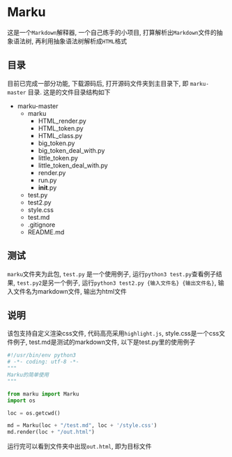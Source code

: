 # Marku

这是一个`Markdown`解释器, 一个自己练手的小项目, 打算解析出`Markdown`文件的抽象语法树, 再利用抽象语法树解析成`HTML`格式

## 目录

目前已完成一部分功能, 下载源码后, 打开源码文件夹到主目录下, 即 `marku-master` 目录. 这是的文件目录结构如下

- marku-master
    - marku
        - HTML_render.py
        - HTML_token.py
        - HTML_class.py
        - big_token.py
        - big_token_deal_with.py
        - little_token.py
        - little_token_deal_with.py
        - render.py
        - run.py
        - __init__.py
    - test.py
    - test2.py
    - style.css
    - test.md
    - .gitignore
    - README.md

## 测试

`marku`文件夹为此包, `test.py` 是一个使用例子, 运行`python3 test.py`查看例子结果, `test.py2`是另一个例子, 运行`python3 test2.py {输入文件名} {输出文件名}`, 输入文件名为markdown文件, 输出为html文件

## 说明

该包支持自定义渲染css文件, 代码高亮采用`highlight.js`, style.css是一个css文件例子, test.md是测试的markdown文件, 以下是test.py里的使用例子

```py
#!/usr/bin/env python3
# -*- coding: utf-8 -*-
"""
Marku的简单使用
"""

from marku import Marku
import os

loc = os.getcwd()

md = Marku(loc + "/test.md", loc + '/style.css')
md.render(loc + "/out.html")
```

运行完可以看到文件夹中出现`out.html`, 即为目标文件
